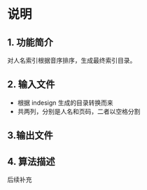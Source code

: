 # 说明

## 1. 功能简介
对人名索引根据音序排序，生成最终索引目录。

## 2. 输入文件
- 根据 indesign 生成的目录转换而来
- 共两列，分别是人名和页码，二者以空格分割

## 3.输出文件

## 4. 算法描述
后续补充
